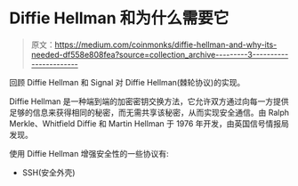 # Diffie Hellman 和为什么需要它

> 原文：<https://medium.com/coinmonks/diffie-hellman-and-why-its-needed-df558e808fea?source=collection_archive---------3----------------------->

回顾 Diffie Hellman 和 Signal 对 Diffie Hellman(棘轮协议)的实现。

Diffie Hellman 是一种端到端的加密密钥交换方法，它允许双方通过向每一方提供足够的信息来获得相同的秘密，而无需共享该秘密，从而实现安全通信。由 Ralph Merkle、Whitfield Diffie 和 Martin Hellman 于 1976 年开发，由英国信号情报局发现。

使用 Diffie Hellman 增强安全性的一些协议有:

*   SSH(安全外壳)